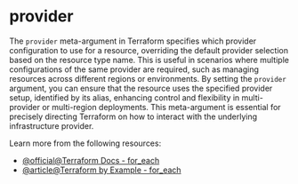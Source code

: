 # provider

The `provider` meta-argument in Terraform specifies which provider configuration to use for a resource, overriding the default provider selection based on the resource type name. This is useful in scenarios where multiple configurations of the same provider are required, such as managing resources across different regions or environments. By setting the `provider` argument, you can ensure that the resource uses the specified provider setup, identified by its alias, enhancing control and flexibility in multi-provider or multi-region deployments. This meta-argument is essential for precisely directing Terraform on how to interact with the underlying infrastructure provider.

Learn more from the following resources:

- [@official@Terraform Docs - for_each](https://developer.hashicorp.com/terraform/language/meta-arguments/resource-provider)
- [@article@Terraform by Example - for_each](https://www.terraformbyexample.com/providers/)